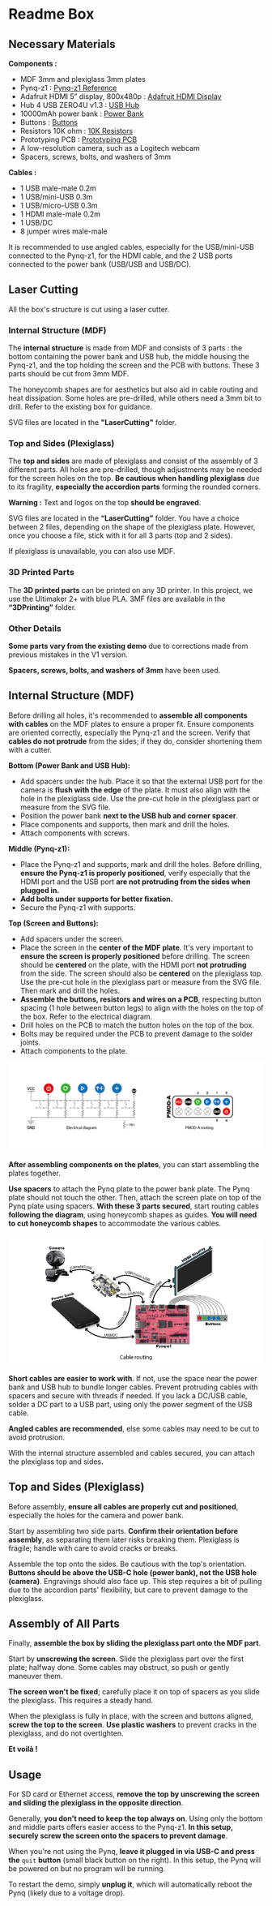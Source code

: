 ﻿# Readme Box

## Necessary Materials

**Components :**

- MDF 3mm and plexiglass 3mm plates
- Pynq-z1 : [Pynq-z1 Reference](https://digilent.com/reference/programmable-logic/pynq-z1/start)
- Adafruit HDMI 5” display, 800x480p : [Adafruit HDMI Display](https://www.adafruit.com/product/2232)
- Hub 4 USB ZERO4U v1.3 : [USB Hub](https://www.adafruit.com/product/4115)
- 10000mAh power bank : [Power Bank](https://docs.rs-online.com/7d7a/A700000008361745.pdf)
- Buttons : [Buttons](https://www.adafruit.com/product/1009)
- Resistors 10K ohm : [10K Resistors](https://www.adafruit.com/product/2784)
- Prototyping PCB : [Prototyping PCB](https://www.amazon.fr/DollaTek-Panneau-Universel-Bricolage-Soudure/dp/B07DK52YK5/ref=sr_1_13?keywords=PCB+Prototype&qid=1690555935&sr=8-13)
- A low-resolution camera, such as a Logitech webcam
- Spacers, screws, bolts, and washers of 3mm

**Cables :**

- 1 USB male-male 0.2m
- 1 USB/mini-USB 0.3m
- 1 USB/micro-USB 0.3m
- 1 HDMI male-male 0.2m
- 1 USB/DC
- 8 jumper wires male-male

It is recommended to use angled cables, especially for the USB/mini-USB connected to the Pynq-z1, for the HDMI cable, and the 2 USB ports connected to the power bank (USB/USB and USB/DC).

## Laser Cutting
All the box's structure is cut using a laser cutter.

### Internal Structure (MDF)
The **internal structure** is made from MDF and consists of 3 parts : the bottom containing the power bank and USB hub, the middle housing the Pynq-z1, and the top holding the screen and the PCB with buttons. These 3 parts should be cut from 3mm MDF.

The honeycomb shapes are for aesthetics but also aid in cable routing and heat dissipation. Some holes are pre-drilled, while others need a 3mm bit to drill. Refer to the existing box for guidance.

SVG files are located in the **"LaserCutting"** folder.

### Top and Sides (Plexiglass)
The **top and sides** are made of plexiglass and consist of the assembly of 3 different parts. All holes are pre-drilled, though adjustments may be needed for the screen holes on the top. **Be cautious when handling plexiglass** due to its fragility, **especially the accordion parts** forming the rounded corners.

**Warning :** Text and logos on the top **should be engraved**.

SVG files are located in the **“LaserCutting”** folder. You have a choice between 2 files, depending on the shape of the plexiglass plate. However, once you choose a file, stick with it for all 3 parts (top and 2 sides).

If plexiglass is unavailable, you can also use MDF.

### 3D Printed Parts
The **3D printed parts** can be printed on any 3D printer. In this project, we use the Ultimaker 2+ with blue PLA. 3MF files are available in the **“3DPrinting”** folder.

### Other Details
**Some parts vary from the existing demo** due to corrections made from previous mistakes in the V1 version.

**Spacers, screws, bolts, and washers of 3mm** have been used.

## Internal Structure (MDF)

Before drilling all holes, it's recommended to **assemble all components with cables** on the MDF plates to ensure a proper fit. Ensure components are oriented correctly, especially the Pynq-z1 and the screen. Verify that **cables do not protrude** from the sides; if they do, consider shortening them with a cutter.

**Bottom (Power Bank and USB Hub):**
- Add spacers under the hub. Place it so that the external USB port for the camera is **flush with the edge** of the plate. It must also align with the hole in the plexiglass side. Use the pre-cut hole in the plexiglass part or measure from the SVG file.
- Position the power bank **next to the USB hub and corner spacer**.
- Place components and supports, then mark and drill the holes.
- Attach components with screws.

**Middle (Pynq-z1):**
- Place the Pynq-z1 and supports, mark and drill the holes. Before drilling, **ensure the Pynq-z1 is properly positioned**, verify especially that the HDMI port and the USB port **are not protruding from the sides when plugged in.**
- **Add bolts under supports for better fixation.**
- Secure the Pynq-z1 with supports.

**Top (Screen and Buttons):**
- Add spacers under the screen.
- Place the screen in the **center of the MDF plate**. It's very important to **ensure the screen is properly positioned** before drilling. The screen should be **centered** on the plate, with the HDMI port **not protruding** from the side. The screen should also be **centered** on the plexiglass top. Use the pre-cut hole in the plexiglass part or measure from the SVG file. Then mark and drill the holes.
- **Assemble the buttons, resistors and wires on a PCB**, respecting button spacing (1 hole between button legs) to align with the holes on the top of the box. Refer to the electrical diagram.
- Drill holes on the PCB to match the button holes on the top of the box.
- Bolts may be required under the PCB to prevent damage to the solder joints.
- Attach components to the plate.

![Electrical diagram and PMOD-A routing](./Sources/electrical_diagram.png)

**After assembling components on the plates**, you can start assembling the plates together.

**Use spacers** to attach the Pynq plate to the power bank plate. The Pynq plate should not touch the other. Then, attach the screen plate on top of the Pynq plate using spacers. **With these 3 parts secured**, start routing cables **following the diagram**, using honeycomb shapes as guides. **You will need to cut honeycomb shapes** to accommodate the various cables.

![Cable routing](./Sources/cable_routing.png)

**Short cables are easier to work with**. If not, use the space near the power bank and USB hub to bundle longer cables. Prevent protruding cables with spacers and secure with threads if needed. If you lack a DC/USB cable, solder a DC part to a USB part, using only the power segment of the USB cable.

**Angled cables are recommended**, else some cables may need to be cut to avoid protrusion.

With the internal structure assembled and cables secured, you can attach the plexiglass top and sides.

## Top and Sides (Plexiglass)

Before assembly, **ensure all cables are properly cut and positioned**, especially the holes for the camera and power bank.

Start by assembling two side parts. **Confirm their orientation before assembly**, as separating them later risks breaking them. Plexiglass is fragile; handle with care to avoid cracks or breaks.

Assemble the top onto the sides. Be cautious with the top's orientation. **Buttons should be above the USB-C hole (power bank), not the USB hole (camera)**. Engravings should also face up. This step requires a bit of pulling due to the accordion parts' flexibility, but care to prevent damage to the plexiglass.

## Assembly of All Parts

Finally, **assemble the box by sliding the plexiglass part onto the MDF part**.

Start by **unscrewing the screen**. Slide the plexiglass part over the first plate; halfway done. Some cables may obstruct, so push or gently maneuver them.

**The screen won't be fixed**; carefully place it on top of spacers as you slide the plexiglass. This requires a steady hand.

When the plexiglass is fully in place, with the screen and buttons aligned, **screw the top to the screen**. **Use plastic washers** to prevent cracks in the plexiglass, and do not overtighten.

**Et voilà !**

## Usage

For SD card or Ethernet access, **remove the top by unscrewing the screen and sliding the plexiglass in the opposite direction**.

Generally, **you don't need to keep the top always on**. Using only the bottom and middle parts offers easier access to the Pynq-z1. **In this setup, securely screw the screen onto the spacers to prevent damage**.

When you're not using the Pynq, **leave it plugged in via USB-C and press the** `quit` **button** (small black button on the right).
In this setup, the Pynq will be powered on but no program will be running.

To restart the demo, simply **unplug it**, which will automatically reboot the Pynq (likely due to a voltage drop).